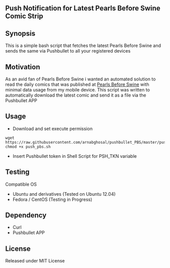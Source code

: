 ## Push Notification for Latest Pearls Before Swine Comic Strip

## Synopsis
This is a simple bash script that fetches the latest Pearls Before Swine and sends the same via Pushbullet to all your registered devices

## Motivation
As an avid fan of Pearls Before Swine i wanted an automated solution to read the daily comics that was published at [Pearls Before Swine](http://www.gocomics.com/pearlsbeforeswine) with minimal data usage from my mobile device. This script was written to automatically download the latest comic and send it as a file via the Pushbullet APP

## Usage
- Download and set execute permission
```shell
wget https://raw.githubusercontent.com/arnabghosal/pushbullet_PBS/master/push_pbs.sh
chmod +x push_pbs.sh
```
- Insert Pushbullet token in Shell Script for PSH_TKN variable

## Testing
Compatible OS
- Ubuntu and derivatives (Tested on Ubuntu 12.04)
- Fedora / CentOS (Testing in Progress)

## Dependency
- Curl
- Pushbullet APP

## License
Released under MIT License
